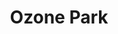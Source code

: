 ---
slug: ozone-park
title: Ozone Park
address: 102-34 Atlantic Ave.
state: New York
stateAbbreviation: NY
city: Ozone Park
postal: 11416
url: https://www.radnet.com/lhr-acpny/locations/ozone-park
htmlHead: null
body: null
appointmentUrl: https://www.radnet.com/lenox-hill-radiology/for-patients/request-appointment
walkInTitle: Walk-In Hours
walkInDetails: Mon - Fri | 8:00 am - 4:00 pm
places:
- {
    name: "Lenox Hill Radiology | Ozone Park",
    longitude: -73.842450000000,
    latitude: 40.689840000000,
}
---